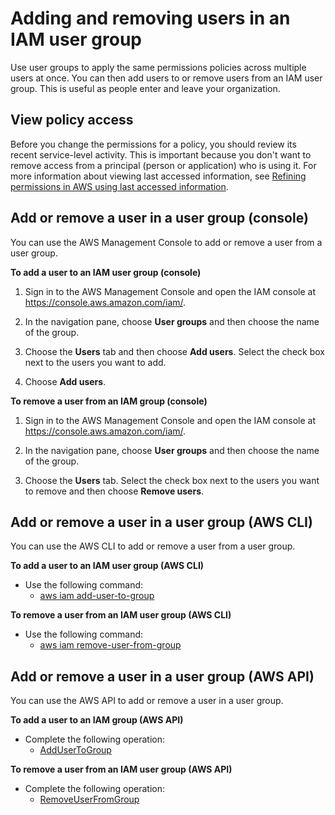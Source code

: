 # Adding and removing users in an IAM user group<a name="id_groups_manage_add-remove-users"></a>

Use user groups to apply the same permissions policies across multiple users at once\. You can then add users to or remove users from an IAM user group\. This is useful as people enter and leave your organization\.

## View policy access<a name="groups-remove_prerequisites"></a>

Before you change the permissions for a policy, you should review its recent service\-level activity\. This is important because you don't want to remove access from a principal \(person or application\) who is using it\. For more information about viewing last accessed information, see [Refining permissions in AWS using last accessed information](access_policies_access-advisor.md)\.

## Add or remove a user in a user group \(console\)<a name="groups-add-remove-console"></a>

You can use the AWS Management Console to add or remove a user from a user group\.

**To add a user to an IAM user group \(console\)**

1. Sign in to the AWS Management Console and open the IAM console at [https://console\.aws\.amazon\.com/iam/](https://console.aws.amazon.com/iam/)\.

1. In the navigation pane, choose **User groups** and then choose the name of the group\.

1. Choose the **Users** tab and then choose **Add users**\. Select the check box next to the users you want to add\.

1. Choose **Add users**\.

**To remove a user from an IAM group \(console\)**

1. Sign in to the AWS Management Console and open the IAM console at [https://console\.aws\.amazon\.com/iam/](https://console.aws.amazon.com/iam/)\.

1. In the navigation pane, choose **User groups** and then choose the name of the group\.

1. Choose the **Users** tab\. Select the check box next to the users you want to remove and then choose **Remove users**\.

## Add or remove a user in a user group \(AWS CLI\)<a name="groups-add-remove-cli"></a>

You can use the AWS CLI to add or remove a user from a user group\.

**To add a user to an IAM user group \(AWS CLI\)**
+ Use the following command:
  + [aws iam add\-user\-to\-group](https://docs.aws.amazon.com/cli/latest/reference/iam/add-user-to-group.html)

**To remove a user from an IAM user group \(AWS CLI\)**
+ Use the following command:
  + [aws iam remove\-user\-from\-group](https://docs.aws.amazon.com/cli/latest/reference/iam/remove-user-from-group.html) 

## Add or remove a user in a user group \(AWS API\)<a name="groups-add-remove-api"></a>

You can use the AWS API to add or remove a user in a user group\.

**To add a user to an IAM group \(AWS API\)**
+ Complete the following operation:
  + [AddUserToGroup](https://docs.aws.amazon.com/IAM/latest/APIReference/API_AddUserToGroup.html) 

**To remove a user from an IAM user group \(AWS API\)**
+ Complete the following operation:
  + [RemoveUserFromGroup](https://docs.aws.amazon.com/IAM/latest/APIReference/API_RemoveUserFromGroup.html) 